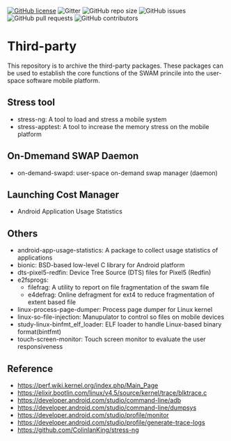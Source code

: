 [![GitHub license](https://dmlc.github.io/img/apache2.svg)](LICENSE) 
![Gitter](https://img.shields.io/gitter/room/mobile-swam/third-party) ![GitHub repo size](https://img.shields.io/github/repo-size/mobile-swam/third-party) ![GitHub issues](https://img.shields.io/github/issues/mobile-swam/third-party) ![GitHub pull requests](https://img.shields.io/github/issues-pr/mobile-swam/third-party) ![GitHub contributors](https://img.shields.io/github/contributors/mobile-swam/third-party)


# Third-party
This repository is to archive the third-party packages. These packages can be used to establish the core functions of the SWAM princile into the user-space software mobile platform.

## Stress tool
* stress-ng: A tool to load and stress a mobile system
* stress-apptest: A tool to increase the memory stress on the mobile platform 

## On-Dmemand SWAP Daemon
* on-demand-swapd: user-space on-demand swap manager (daemon)

## Launching Cost Manager
* Android Application Usage Statistics

## Others
* android-app-usage-statistics: A package to collect usage statistics of applications
* bionic: BSD-based low-level C library for Android platform
* dts-pixel5-redfin: Device Tree Source (DTS) files for Pixel5 (Redfin)
* e2fsprogs:
  - filefrag: A utility to report on file fragmentation of the swam file
  - e4defrag: Online defragment for ext4 to reduce fragmentation of extent based file
* linux-process-page-dumper: Process page dumper for Linux kernel
* linux-so-file-injection: Manupulator to control so files on mobile devices
* study-linux-binfmt_elf_loader: ELF loader to handle Linux-based binary format(bintfmt)
* touch-screen-monitor: Touch screen monitor to evaluate the user responsiveness

## Reference
* https://perf.wiki.kernel.org/index.php/Main_Page
* https://elixir.bootlin.com/linux/v4.5/source/kernel/trace/blktrace.c
* https://developer.android.com/studio/command-line/adb
* https://developer.android.com/studio/command-line/dumpsys
* https://developer.android.com/studio/profile/monitor
* https://developer.android.com/studio/profile/generate-trace-logs
* https://github.com/ColinIanKing/stress-ng
